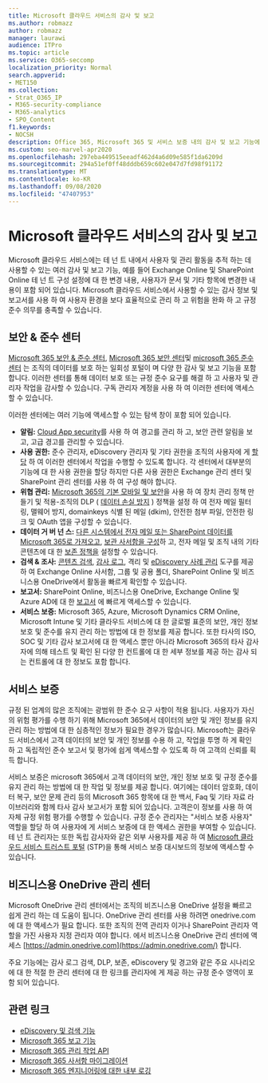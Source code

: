 ```yaml
---
title: Microsoft 클라우드 서비스의 감사 및 보고
ms.author: robmazz
author: robmazz
manager: laurawi
audience: ITPro
ms.topic: article
ms.service: O365-seccomp
localization_priority: Normal
search.appverid:
- MET150
ms.collection:
- Strat_O365_IP
- M365-security-compliance
- M365-analytics
- SPO_Content
f1.keywords:
- NOCSH
description: Office 365, Microsoft 365 및 서비스 보증 내의 감사 및 보고 기능에 대 한 개요입니다.
ms.custom: seo-marvel-apr2020
ms.openlocfilehash: 297eba449515eeadf462d4a6d09e585f1da6209d
ms.sourcegitcommit: 294a51ef0ff48dddb659c602e047d7fd98f91172
ms.translationtype: MT
ms.contentlocale: ko-KR
ms.lasthandoff: 09/08/2020
ms.locfileid: "47407953"
---
```

# <a name="auditing-and-reporting-in-microsoft-cloud-services"></a>Microsoft 클라우드 서비스의 감사 및 보고

Microsoft 클라우드 서비스에는 테 넌 트 내에서 사용자 및 관리 활동을 추적 하는 데 사용할 수 있는 여러 감사 및 보고 기능, 예를 들어 Exchange Online 및 SharePoint Online 테 넌 트 구성 설정에 대 한 변경 내용, 사용자가 문서 및 기타 항목에 변경한 내용이 포함 되어 있습니다. Microsoft 클라우드 서비스에서 사용할 수 있는 감사 정보 및 보고서를 사용 하 여 사용자 환경을 보다 효율적으로 관리 하 고 위험을 완화 하 고 규정 준수 의무를 충족할 수 있습니다.

## <a name="security--compliance-centers"></a>보안 & 준수 센터

[Microsoft 365 보안 & 준수 센터](https://protection.office.com), [Microsoft 365 보안 센터](https://security.microsoft.com)및 [microsoft 365 준수 센터](https://compliance.microsoft.com) 는 조직의 데이터를 보호 하는 일회성 포털이 며 다양 한 감사 및 보고 기능을 포함 합니다. 이러한 센터를 통해 데이터 보호 또는 규정 준수 요구를 해결 하 고 사용자 및 관리자 작업을 감사할 수 있습니다. 구독 관리자 계정을 사용 하 여 이러한 센터에 액세스할 수 있습니다.

이러한 센터에는 여러 기능에 액세스할 수 있는 탐색 창이 포함 되어 있습니다.

- **알림:** [Cloud App security](https://docs.microsoft.com/cloud-app-security/what-is-cloud-app-security)를 사용 하 여 경고를 관리 하 고, 보안 관련 알림을 보고, 고급 경고를 관리할 수 있습니다.
- **사용 권한:** 준수 관리자, eDiscovery 관리자 및 기타 권한을 조직의 사용자에 게 [할당](https://docs.microsoft.com/microsoft-365/security/office-365-security/grant-access-to-the-security-and-compliance-center) 하 여 이러한 센터에서 작업을 수행할 수 있도록 합니다. 각 센터에서 대부분의 기능에 대 한 사용 권한을 할당 하지만 다른 사용 권한은 Exchange 관리 센터 및 SharePoint 관리 센터를 사용 하 여 구성 해야 합니다.
- **위협 관리:** [Microsoft 365의 기본 모바일 및 보안](https://support.microsoft.com/office/overview-of-basic-mobility-and-security-for-microsoft-365-faa7d8e5-645d-4d59-839c-c8d4c1869e4a)을 사용 하 여 장치 관리 정책 만들기 및 적용-조직의 DLP ( [데이터 손실 방지](https://docs.microsoft.com/microsoft-365/compliance/data-loss-prevention-policies) ) 정책을 설정 하 여 전자 메일 필터링, 맬웨어 방지, domainkeys 식별 된 메일 (dkim), 안전한 첨부 파일, 안전한 링크 및 OAuth 앱을 구성할 수 있습니다.
- **데이터 거 버 넌 스:** [다른 시스템에서 전자 메일 또는 SharePoint 데이터를 Microsoft 365로 가져오고](https://support.office.com/article/Import-PST-files-or-SharePoint-data-to-Office-365-ba688e0a-0fcb-4bd7-8e57-2b669564ea84), [보관 사서함을 구성](https://support.office.com/article/Enable-archive-mailboxes-in-the-Office-365-Security-Compliance-Center-268a109e-7843-405b-bb3d-b9393b2342ce)하 고, 전자 메일 및 조직 내의 기타 콘텐츠에 대 한 [보존 정책을](https://docs.microsoft.com/microsoft-365/compliance/retention-policies) 설정할 수 있습니다.
- **검색 & 조사:** [콘텐츠 검색](https://support.office.com/article/Run-a-Content-Search-in-the-Office-365-Security-Compliance-Center-61852fd9-fe8a-4880-a339-cb19ed3bff4a), [감사 로그](https://support.office.com/article/Search-the-audit-log-in-the-Office-365-Security-Compliance-Center-0d4d0f35-390b-4518-800e-0c7ec95e946c), 격리 및 [eDiscovery 사례 관리](https://support.office.com/article/Manage-eDiscovery-cases-in-the-Office-365-Security-Compliance-Center-edea80d6-20a7-40fb-b8c4-5e8c8395f6da) 도구를 제공 하 여 Exchange Online 사서함, 그룹 및 공용 폴더, SharePoint Online 및 비즈니스용 OneDrive에서 활동을 빠르게 확인할 수 있습니다.
- **보고서:** SharePoint Online, 비즈니스용 OneDrive, Exchange Online 및 Azure AD에 대 한 [보고서](https://support.office.com/article/Reports-in-the-Office-365-Security-Compliance-Center-7acd33ce-1ec8-49fb-b625-43bac7b58c5a) 에 빠르게 액세스할 수 있습니다.
- **서비스 보증:** Microsoft 365, Azure, Microsoft Dynamics CRM Online, Microsoft Intune 및 기타 클라우드 서비스에 대 한 글로벌 표준의 보안, 개인 정보 보호 및 준수를 유지 관리 하는 방법에 대 한 정보를 제공 합니다. 또한 타사의 ISO, SOC 및 기타 감사 보고서에 대 한 액세스 뿐만 아니라 Microsoft 365의 타사 감사자에 의해 테스트 및 확인 된 다양 한 컨트롤에 대 한 세부 정보를 제공 하는 감사 되는 컨트롤에 대 한 정보도 포함 합니다.

## <a name="service-assurance"></a>서비스 보증

규정 된 업계의 많은 조직에는 광범위 한 준수 요구 사항이 적용 됩니다. 사용자가 자신의 위험 평가를 수행 하기 위해 Microsoft 365에서 데이터의 보안 및 개인 정보를 유지 관리 하는 방법에 대 한 심층적인 정보가 필요한 경우가 많습니다. Microsoft는 클라우드 서비스에서 고객 데이터의 보안 및 개인 정보를 수용 하 고, 작업을 투명 하 게 확인 하 고 독립적인 준수 보고서 및 평가에 쉽게 액세스할 수 있도록 하 여 고객의 신뢰를 획득 합니다.

서비스 보증은 microsoft 365에서 고객 데이터의 보안, 개인 정보 보호 및 규정 준수를 유지 관리 하는 방법에 대 한 작업 및 정보를 제공 합니다. 여기에는 데이터 암호화, 데이터 복구, 보안 문제 관리 등의 Microsoft 365 항목에 대 한 백서, Faq 및 기타 자료 라이브러리와 함께 타사 감사 보고서가 포함 되어 있습니다. 고객은이 정보를 사용 하 여 자체 규정 위험 평가를 수행할 수 있습니다. 규정 준수 관리자는 "서비스 보증 사용자" 역할을 할당 하 여 사용자에 게 서비스 보증에 대 한 액세스 권한을 부여할 수 있습니다. 테 넌 트 관리자는 또한 독립 감사자와 같은 외부 사용자를 제공 하 여 [Microsoft 클라우드 서비스 트러스트 포털](https://aka.ms/STP) (STP)을 통해 서비스 보증 대시보드의 정보에 액세스할 수 있습니다.

## <a name="onedrive-for-business-admin-center"></a>비즈니스용 OneDrive 관리 센터

Microsoft OneDrive 관리 센터에서는 조직의 비즈니스용 OneDrive 설정을 빠르고 쉽게 관리 하는 데 도움이 됩니다. OneDrive 관리 센터를 사용 하려면 onedrive.com에 대 한 액세스가 필요 합니다. 또한 조직의 전역 관리자 이거나 SharePoint 관리자 역할을 가진 사용자 지정 관리자 여야 합니다. 에서 비즈니스용 OneDrive 관리 센터에 액세스 [https://admin.onedrive.com](https://admin.onedrive.com/) 합니다.

주요 기능에는 감사 로그 검색, DLP, 보존, eDiscovery 및 경고와 같은 주요 시나리오에 대 한 적절 한 관리 센터에 대 한 링크를 관리자에 게 제공 하는 규정 준수 영역이 포함 되어 있습니다.

## <a name="related-links"></a>관련 링크

- [eDiscovery 및 검색 기능](microsoft-365-ediscovery-and-search-features.md)
- [Microsoft 365 보고 기능](microsoft-365-reporting-features.md)
- [Microsoft 365 관리 작업 API](microsoft-365-management-activity-api.md)
- [Microsoft 365 사서함 마이그레이션](microsoft-365-mailbox-migrations.md)
- [Microsoft 365 엔지니어링에 대한 내부 로깅](microsoft-365-internal-logging.md)
